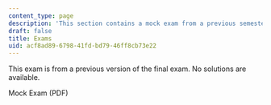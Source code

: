```yaml
---
content_type: page
description: 'This section contains a mock exam from a previous semester. '
draft: false
title: Exams
uid: acf8ad89-6798-41fd-bd79-46ff8cb73e22
---
```

This exam is from a previous version of the final exam. No solutions are available.

Mock Exam (PDF)
